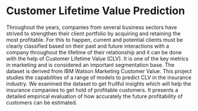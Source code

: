 # Customer Lifetime Value Prediction
Throughout the years, companies from several business sectors have strived to strengthen their client portfolio by acquiring and retaining the most profitable. For this to happen, current and potential clients must be clearly classified based on their past and future interactions with a company throughout the lifetime of their relationship and it can be done with the help of Customer Lifetime Value (CLV). It is one of the key metrics in marketing and is considered an important segmentation base. The dataset is derived from IBM Watson Marketing Customer Value. This project studies the capabilities of a range of models to predict CLV in the insurance industry. We examined the dataset to get fruitful insights which will help the insurance companies to get hold of profitable customers. It presents a detailed empirical evaluation of how accurately the future profitability of customers can be estimated.
